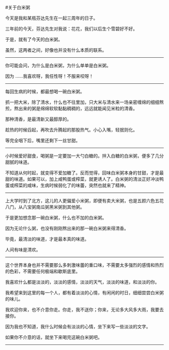 #关于白米粥

今天是我和某瓶芬达先生在一起三周年的日子。

三年前的今天，芬达先生对我说：花花，我们以后生个雪碧好不好。

于是，就有了今天的白米粥。

虽然，这两者之间，好像也并没有什么本质的联系。

<hr />

你可能会问，为什么是白米粥，为什么单单是白米粥。

因为 ……我喜欢呀，我任性呀！不服来咬呀！

<hr />

每回生病的时候，都最想喝一碗白米粥。

抓一把大米，除了清水，什么也不往里加，只大米与清水来一场亲密缠绵的细细熬煎，熬出来的粥是绵绵软软黏黏稠稠的，远远就能闻见米粒的清香。

那种清香，是最清新又最醇厚的。

趁热的时候舀起，再吹去升腾起的那股热气。小心入嘴，轻抿则化。

等完全咽下后，嘴里还剩下一丝甘甜。

<hr />

小时候爱好甜食，喝粥是一定要加一大勺白糖的。拌入白糖的白米粥，便多了几分甜腻的味道。

不知道从何时起，就变得不爱加糖了。反而觉得，回味白米粥本身的甘甜，才是最甜的味道。如果可以，加上咸鸭蛋或榨菜，就更诱人了。白米粥的清淡正好冲淡鸭蛋或榨菜的咸味，生病时候弱化了的味蕾，突然也就来了精神。

<hr />

上大学时到了北方，这儿的人更偏爱小米粥，即便有卖大米粥，也是五颜六色五花八门，从八宝粥南瓜粥黑米粥到其他粥。

于是更加想念那一碗白米粥，什么也不加的白米粥。

因为无论什么粥，也没有刚刚熬出来的那一碗白米粥来得清香。

毕竟，最清淡的味道，才是最本真的味道。

人间有味是清欢。

<hr />

这个世界本身也并不需要那么多刺激味蕾的重口味，不需要太多强烈的感情和热烈的色彩，不需要任何极端和歇斯底里。

我喜欢什么都是淡淡的，淡淡的感情，淡淡的天气，淡淡的味道，和淡淡的你。

我希望来到这里的每一个人，都有着淡淡的心情，有闲闲的时日，细细尝尝白米粥的味儿。

我欢迎你来，也不介意你走。你走，我不送你；你来，无论多大风多大雨，我要去接你。

因为我也不知道，我什么时候会有淡淡的心情，坐下来写一些淡淡的文字。

如果你不介意的话，就坐下来喝完这碗白米粥吧。

<hr />